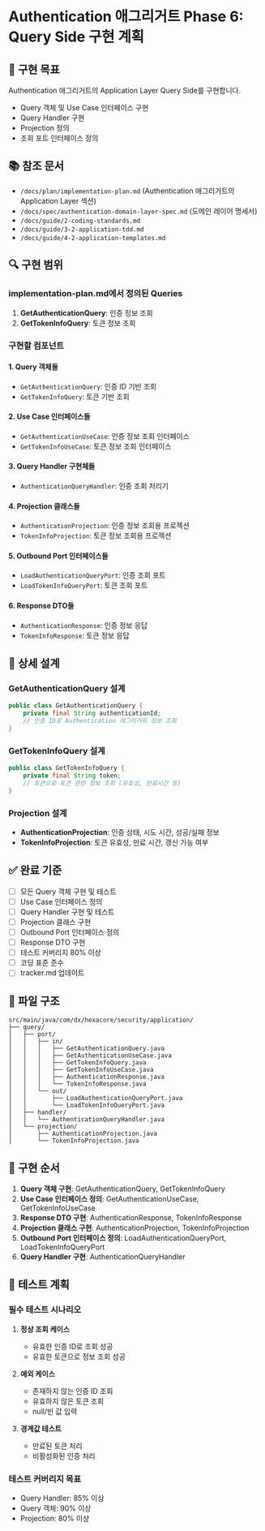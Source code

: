 # Authentication 애그리거트 Phase 6: Query Side 구현 계획

## 🎯 구현 목표

Authentication 애그리거트의 Application Layer Query Side를 구현합니다.
- Query 객체 및 Use Case 인터페이스 구현
- Query Handler 구현
- Projection 정의
- 조회 포트 인터페이스 정의

## 📚 참조 문서

- `/docs/plan/implementation-plan.md` (Authentication 애그리거트의 Application Layer 섹션)
- `/docs/spec/authentication-domain-layer-spec.md` (도메인 레이어 명세서)
- `/docs/guide/2-coding-standards.md`
- `/docs/guide/3-2-application-tdd.md`
- `/docs/guide/4-2-application-templates.md`

## 🔍 구현 범위

### implementation-plan.md에서 정의된 Queries
1. **GetAuthenticationQuery**: 인증 정보 조회
2. **GetTokenInfoQuery**: 토큰 정보 조회

### 구현할 컴포넌트

#### 1. Query 객체들
- `GetAuthenticationQuery`: 인증 ID 기반 조회
- `GetTokenInfoQuery`: 토큰 기반 조회

#### 2. Use Case 인터페이스들
- `GetAuthenticationUseCase`: 인증 정보 조회 인터페이스
- `GetTokenInfoUseCase`: 토큰 정보 조회 인터페이스

#### 3. Query Handler 구현체들
- `AuthenticationQueryHandler`: 인증 조회 처리기

#### 4. Projection 클래스들
- `AuthenticationProjection`: 인증 정보 조회용 프로젝션
- `TokenInfoProjection`: 토큰 정보 조회용 프로젝션

#### 5. Outbound Port 인터페이스들
- `LoadAuthenticationQueryPort`: 인증 조회 포트
- `LoadTokenInfoQueryPort`: 토큰 조회 포트

#### 6. Response DTO들
- `AuthenticationResponse`: 인증 정보 응답
- `TokenInfoResponse`: 토큰 정보 응답

## 🎯 상세 설계

### GetAuthenticationQuery 설계
```java
public class GetAuthenticationQuery {
    private final String authenticationId;
    // 인증 ID로 Authentication 애그리거트 정보 조회
}
```

### GetTokenInfoQuery 설계
```java
public class GetTokenInfoQuery {
    private final String token;
    // 토큰으로 토큰 관련 정보 조회 (유효성, 만료시간 등)
}
```

### Projection 설계
- **AuthenticationProjection**: 인증 상태, 시도 시간, 성공/실패 정보
- **TokenInfoProjection**: 토큰 유효성, 만료 시간, 갱신 가능 여부

## ✅ 완료 기준

- [ ] 모든 Query 객체 구현 및 테스트
- [ ] Use Case 인터페이스 정의
- [ ] Query Handler 구현 및 테스트
- [ ] Projection 클래스 구현
- [ ] Outbound Port 인터페이스 정의
- [ ] Response DTO 구현
- [ ] 테스트 커버리지 80% 이상
- [ ] 코딩 표준 준수
- [ ] tracker.md 업데이트

## 📁 파일 구조

```
src/main/java/com/dx/hexacore/security/application/
├── query/
│   ├── port/
│   │   ├── in/
│   │   │   ├── GetAuthenticationQuery.java
│   │   │   ├── GetAuthenticationUseCase.java
│   │   │   ├── GetTokenInfoQuery.java
│   │   │   ├── GetTokenInfoUseCase.java
│   │   │   ├── AuthenticationResponse.java
│   │   │   └── TokenInfoResponse.java
│   │   └── out/
│   │       ├── LoadAuthenticationQueryPort.java
│   │       └── LoadTokenInfoQueryPort.java
│   ├── handler/
│   │   └── AuthenticationQueryHandler.java
│   └── projection/
│       ├── AuthenticationProjection.java
│       └── TokenInfoProjection.java
```

## 📝 구현 순서

1. **Query 객체 구현**: GetAuthenticationQuery, GetTokenInfoQuery
2. **Use Case 인터페이스 정의**: GetAuthenticationUseCase, GetTokenInfoUseCase  
3. **Response DTO 구현**: AuthenticationResponse, TokenInfoResponse
4. **Projection 클래스 구현**: AuthenticationProjection, TokenInfoProjection
5. **Outbound Port 인터페이스 정의**: LoadAuthenticationQueryPort, LoadTokenInfoQueryPort
6. **Query Handler 구현**: AuthenticationQueryHandler

## 🧪 테스트 계획

### 필수 테스트 시나리오
1. **정상 조회 케이스**
   - 유효한 인증 ID로 조회 성공
   - 유효한 토큰으로 정보 조회 성공

2. **예외 케이스**
   - 존재하지 않는 인증 ID 조회
   - 유효하지 않은 토큰 조회
   - null/빈 값 입력

3. **경계값 테스트**
   - 만료된 토큰 처리
   - 비활성화된 인증 처리

### 테스트 커버리지 목표
- Query Handler: 85% 이상
- Query 객체: 90% 이상
- Projection: 80% 이상